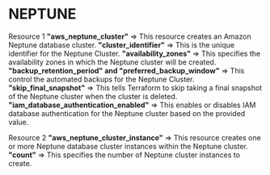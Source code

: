 # NEPTUNE 

Resource 1 **"aws_neptune_cluster"** => This resource creates an Amazon Neptune database cluster.
**"cluster_identifier"** => This is the unique identifier for the Neptune Cluster.
**"availability_zones"** => This specifies the availability zones in which the Neptune cluster will be created.
**"backup_retention_period" and "preferred_backup_window"** => This control the automated backups for the Neptune Cluster.
**"skip_final_snapshot"** => This tells Terraform to skip taking a final snapshot of the Neptune cluster when the cluster is deleted.
**"iam_database_authentication_enabled"** => This enables or disables IAM database authentication for the Neptune cluster based on the provided value.


Resource 2 **"aws_neptune_cluster_instance"** => This resource creates one or more Neptune database cluster instances within the Neptune cluster.
**"count"** => This specifies the number of Neptune cluster instances to create.
